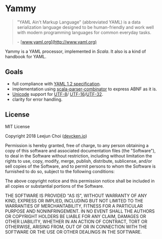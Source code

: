 # Yammy

> "YAML Ain't Markup Language" (abbreviated YAML) is a data serialization language designed to be 
human-friendly and work well with modern programming languages for common everyday tasks.
> 
> \- [www.yaml.org](http://www.yaml.org)

Yammy is a YAML processor, implemented in *Scala*. It also is a kind of handbook for YAML.

## Goals

- full compliance with [YAML 1.2 specification](http://www.yaml.org/spec/1.2/spec.html).
- implementation using [scala-parser-combinator](https://github.com/scala/scala-parser-combinators) 
to express ABNF as it is.
- [Unicode](https://unicode.org/) support for [UTF-8](https://en.wikipedia.org/wiki/UTF-8)/
[UTF-16](https://en.wikipedia.org/wiki/UTF-16)/[UTF-32](https://en.wikipedia.org/wiki/UTF-32).
- clarity for error handling.

## License

MIT License

Copyright 2018 Leejun Choi ([devcken.io](devcken.io))

Permission is hereby granted, free of charge, to any person obtaining a copy of this software and 
associated documentation files (the "Software"), to deal in the Software without restriction, 
including without limitation the rights to use, copy, modify, merge, publish, distribute, sublicense, 
and/or sell copies of the Software, and to permit persons to whom the Software is furnished to do so, 
subject to the following conditions:

The above copyright notice and this permission notice shall be included in all copies or substantial 
portions of the Software.

THE SOFTWARE IS PROVIDED "AS IS", WITHOUT WARRANTY OF ANY KIND, EXPRESS OR IMPLIED, INCLUDING BUT NOT 
LIMITED TO THE WARRANTIES OF MERCHANTABILITY, FITNESS FOR A PARTICULAR PURPOSE AND NONINFRINGEMENT. 
IN NO EVENT SHALL THE AUTHORS OR COPYRIGHT HOLDERS BE LIABLE FOR ANY CLAIM, DAMAGES OR OTHER LIABILITY, 
WHETHER IN AN ACTION OF CONTRACT, TORT OR OTHERWISE, ARISING FROM, OUT OF OR IN CONNECTION WITH 
THE SOFTWARE OR THE USE OR OTHER DEALINGS IN THE SOFTWARE.

